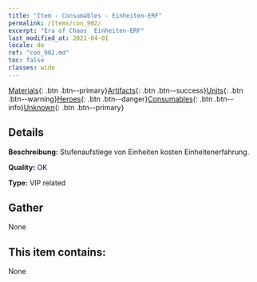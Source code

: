 ```yaml
---
title: "Item - Consumables - Einheiten-ERF"
permalink: /Items/con_902/
excerpt: "Era of Chaos  Einheiten-ERF"
last_modified_at: 2021-04-01
locale: de
ref: "con_902.md"
toc: false
classes: wide
---
```

 [Materials](/de/Items/){: .btn .btn--primary}[Artifacts](/de/Items/Artifacts/){: .btn .btn--success}[Units](/de/Items/Units/){: .btn .btn--warning}[Heroes](/de/Items/Heroes/){: .btn .btn--danger}[Consumables](/de/Items/Consumables/){: .btn .btn--info}[Unknown](/de/Items/Unknown/){: .btn .btn--primary}

## Details
 **Beschreibung:** Stufenaufstiege von Einheiten kosten Einheitenerfahrung.

 **Quality:** <span style="color: #000080">OK</span>

 **Type:** VIP related

## Gather

  None

## This item contains:

  None

